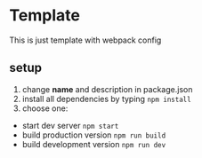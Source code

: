 # Template

This is just template with webpack config

## setup

1. change **name** and description in package.json
2. install all dependencies by typing `npm install`
3. choose one:

- start dev server `npm start`
- build production version `npm run build`
- build development version `npm run dev`
